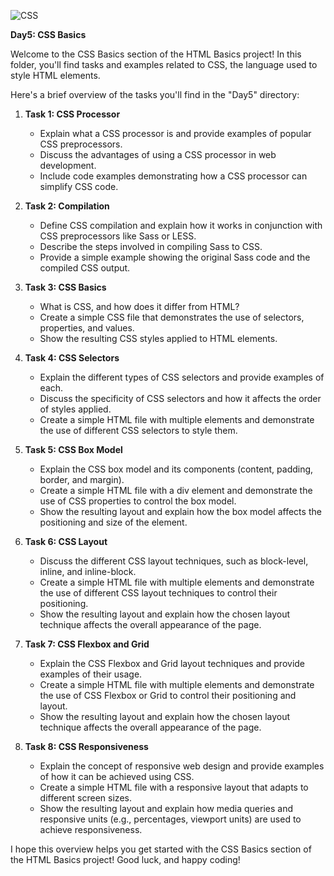 ![CSS](https://upload.wikimedia.org/wikipedia/commons/thumb/d/d5/CSS3_logo_and_wordmark.svg/100px-CSS3_logo_and_wordmark.svg.png)



**Day5: CSS Basics**

Welcome to the CSS Basics section of the HTML Basics project! In this folder, you'll find tasks and examples related to CSS, the language used to style HTML elements.

Here's a brief overview of the tasks you'll find in the "Day5" directory:

1. **Task 1: CSS Processor**
   - Explain what a CSS processor is and provide examples of popular CSS preprocessors.
   - Discuss the advantages of using a CSS processor in web development.
   - Include code examples demonstrating how a CSS processor can simplify CSS code.

2. **Task 2: Compilation**
   - Define CSS compilation and explain how it works in conjunction with CSS preprocessors like Sass or LESS.
   - Describe the steps involved in compiling Sass to CSS.
   - Provide a simple example showing the original Sass code and the compiled CSS output.

3. **Task 3: CSS Basics**
   - What is CSS, and how does it differ from HTML?
   - Create a simple CSS file that demonstrates the use of selectors, properties, and values.
   - Show the resulting CSS styles applied to HTML elements.

4. **Task 4: CSS Selectors**
   - Explain the different types of CSS selectors and provide examples of each.
   - Discuss the specificity of CSS selectors and how it affects the order of styles applied.
   - Create a simple HTML file with multiple elements and demonstrate the use of different CSS selectors to style them.

5. **Task 5: CSS Box Model**
   - Explain the CSS box model and its components (content, padding, border, and margin).
   - Create a simple HTML file with a div element and demonstrate the use of CSS properties to control the box model.
   - Show the resulting layout and explain how the box model affects the positioning and size of the element.

6. **Task 6: CSS Layout**
   - Discuss the different CSS layout techniques, such as block-level, inline, and inline-block.
   - Create a simple HTML file with multiple elements and demonstrate the use of different CSS layout techniques to control their positioning.
   - Show the resulting layout and explain how the chosen layout technique affects the overall appearance of the page.

7. **Task 7: CSS Flexbox and Grid**
   - Explain the CSS Flexbox and Grid layout techniques and provide examples of their usage.
   - Create a simple HTML file with multiple elements and demonstrate the use of CSS Flexbox or Grid to control their positioning and layout.
   - Show the resulting layout and explain how the chosen layout technique affects the overall appearance of the page.

8. **Task 8: CSS Responsiveness**
   - Explain the concept of responsive web design and provide examples of how it can be achieved using CSS.
   - Create a simple HTML file with a responsive layout that adapts to different screen sizes.
   - Show the resulting layout and explain how media queries and responsive units (e.g., percentages, viewport units) are used to achieve responsiveness.

I hope this overview helps you get started with the CSS Basics section of the HTML Basics project! Good luck, and happy coding!
